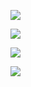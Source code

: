 ![](C:\Users\User\OneDrive\Scripts\DirksWiki\docs\Process_System_Models\media_Principles_of_ProductDevelopment_Flow/media/image1.png)

![](C:\Users\User\OneDrive\Scripts\DirksWiki\docs\Process_System_Models\media_Principles_of_ProductDevelopment_Flow/media/image2.png)

![](C:\Users\User\OneDrive\Scripts\DirksWiki\docs\Process_System_Models\media_Principles_of_ProductDevelopment_Flow/media/image3.png)

![](C:\Users\User\OneDrive\Scripts\DirksWiki\docs\Process_System_Models\media_Principles_of_ProductDevelopment_Flow/media/image4.png)
